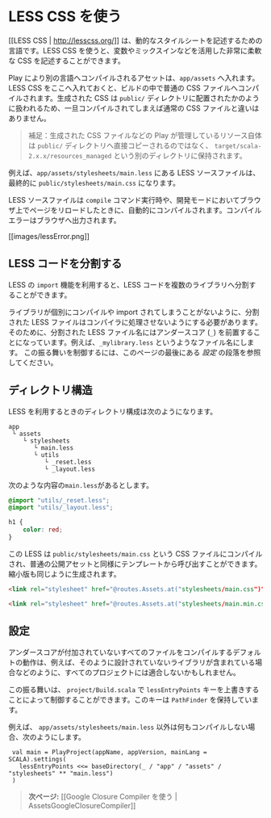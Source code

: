<!-- translated -->
<!--
# Using LESS CSS
-->
# LESS CSS を使う

<!--
[[LESS CSS | http://lesscss.org/]] is a dynamic stylesheet language. It allows greater flexibility in the way you write CSS files: including support for variables, mixins and more.
-->
[[LESS CSS | http://lesscss.org/]] は、動的なスタイルシートを記述するための言語です。LESS CSS を使うと、変数やミックスインなどを活用した非常に柔軟な CSS を記述することができます。

<!--
Compilable assets in Play must be defined in the `app/assets` directory. They are handled by the build process, and LESS sources are compiled into standard CSS files. The generated CSS files are distributed as standard resources into the same `public/` folder as the unmanaged assets, meaning that there is no difference in the way you use them once compiled.
-->
Play により別の言語へコンパイルされるアセットは、`app/assets` へ入れます。LESS CSS をここへ入れておくと、ビルドの中で普通の CSS ファイルへコンパイルされます。生成された CSS は `public/` ディレクトリに配置されたかのように扱われるため、一旦コンパイルされてしまえば通常の CSS ファイルと違いはありません。

<!--
> Note that managed resources are not copied directly into your application `public` folder, but maintained in a separate folder in `target/scala-2.x.x/resources_managed`.
-->
> 補足：生成された CSS ファイルなどの Play が管理しているリソース自体は `public/` ディレクトリへ直接コピーされるのではなく、 `target/scala-2.x.x/resources_managed` という別のディレクトリに保持されます。

<!--
For example a LESS source file at `app/assets/stylesheets/main.less` will be available as a standard resource at `public/stylesheets/main.css`.
-->
例えば、`app/assets/stylesheets/main.less` にある LESS ソースファイルは、最終的に `public/stylesheets/main.css` になります。

<!--
LESS sources are compiled automatically during a `compile` command, or when you refresh any page in your browser while you are running in development mode. Any compilation errors will be displayed in your browser:
-->
LESS ソースファイルは `compile` コマンド実行時や、開発モードにおいてブラウザ上でページをリロードしたときに、自動的にコンパイルされます。コンパイルエラーはブラウザへ出力されます。

[[images/lessError.png]]

<!--
## Working with partial LESS source files
-->
## LESS コードを分割する

<!--
You can split your LESS source into several libraries, and use the LESS `import` feature. 
-->
LESS の `import` 機能を利用すると、LESS コードを複数のライブラリへ分割することができます。

<!--
To prevent library files from being compiled individually (or imported) we need them to be skipped by the compiler. To do this, partial source files must be prefixed with the underscore (`_`) character, for example: `_myLibrary.less`. To configure this behavior, see the _Configuration_ section at the end of this page.
-->
ライブラリが個別にコンパイルや import されてしまうことがないように、分割された LESS ファイルはコンパイラに処理させないようにする必要があります。そのために、分割された LESS ファイル名にはアンダースコア (`_`) を前置することになっています。例えば、`_mylibrary.less` というようなファイル名にします。 この振る舞いを制御するには、このページの最後にある _設定_ の段落を参照してください。

<!--
## Layout
-->
## ディレクトリ構造

<!--
Here is an example layout for using LESS in your project:
-->
LESS を利用するときのディレクトリ構成は次のようになります。

```
app
 └ assets
    └ stylesheets
       └ main.less
       └ utils
          └ _reset.less
          └ _layout.less    
```

<!--
With the following `main.less` source:
-->
次のような内容の`main.less`があるとします。

```css
@import "utils/_reset.less";
@import "utils/_layout.less";

h1 {
    color: red;
}
```

<!--
The resulting CSS file will be compiled as `public/stylesheets/main.css`, and you can use this in your template as any regular public asset. A minified version will also be generated.
-->
この LESS は `public/stylesheets/main.css` という CSS ファイルにコンパイルされ、普通の公開アセットと同様にテンプレートから呼び出すことができます。縮小版も同じように生成されます。

```html
<link rel="stylesheet" href="@routes.Assets.at("stylesheets/main.css")">
```

```html
<link rel="stylesheet" href="@routes.Assets.at("stylesheets/main.min.css")">
```

<!--
## Configuration
-->
## 設定

<!--
The default behavior of compiling every file that is not prepended by an underscore may not fit every project; for example if you include a library that has not been designed that way.
-->
アンダースコアが付加されていないすべてのファイルをコンパイルするデフォルトの動作は、例えば、そのように設計されていないライブラリが含まれている場合などのように、すべてのプロジェクトには適合しないかもしれません。

<!--
This can be configured in `project/Build.scala` by overriding the `lessEntryPoints` key. This key holds a `PathFinder`.
-->
この振る舞いは、 `project/Build.scala` で `lessEntryPoints` キーを上書きすることによって制御することができます。このキーは `PathFinder` を保持しています。

<!--
For example, to compile `app/assets/stylesheets/main.less` and nothing else:
-->
例えば、 `app/assets/stylesheets/main.less` 以外は何もコンパイルしない場合、次のようにします。

```
 val main = PlayProject(appName, appVersion, mainLang = SCALA).settings(
   lessEntryPoints <<= baseDirectory(_ / "app" / "assets" / "stylesheets" ** "main.less")
 )
```

<!--
> **Next:** [[Using Google Closure Compiler | AssetsGoogleClosureCompiler]]
-->
> **次ページ:** [[Google Closure Compiler を使う | AssetsGoogleClosureCompiler]]
